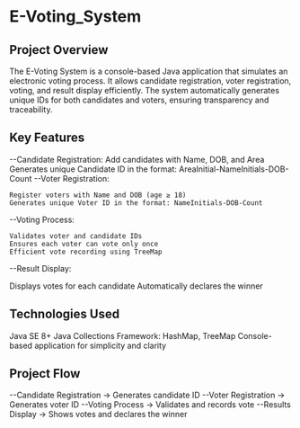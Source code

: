 # E-Voting_System

Project Overview
------------------
The E-Voting System is a console-based Java application that simulates an electronic voting process. It allows candidate registration, voter registration, voting, and result display efficiently. The system automatically generates unique IDs for both candidates and voters, ensuring transparency and traceability.

Key Features
------------------
--Candidate Registration:
    Add candidates with Name, DOB, and Area
    Generates unique Candidate ID in the format: AreaInitial-NameInitials-DOB-Count
--Voter Registration:

    Register voters with Name and DOB (age ≥ 18)
    Generates unique Voter ID in the format: NameInitials-DOB-Count
--Voting Process:

    Validates voter and candidate IDs
    Ensures each voter can vote only once
    Efficient vote recording using TreeMap
--Result Display:

  Displays votes for each candidate
  Automatically declares the winner

Technologies Used
------------------
  Java SE 8+
  Java Collections Framework: HashMap, TreeMap
  Console-based application for simplicity and clarity

Project Flow
------------------
  --Candidate Registration → Generates candidate ID
  --Voter Registration → Generates voter ID
  --Voting Process → Validates and records vote
  --Results Display → Shows votes and declares the winner

  
